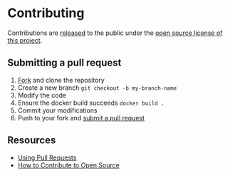 # Contributing

Contributions are [released](https://help.github.com/articles/github-terms-of-service/#6-contributions-under-repository-license) to the public under the [open source license of this project](../LICENSE).

## Submitting a pull request

1. [Fork](https://github.com/qdm12/reactdevcontainer/fork) and clone the repository
1. Create a new branch `git checkout -b my-branch-name`
1. Modify the code
1. Ensure the docker build succeeds `docker build .`
1. Commit your modifications
1. Push to your fork and [submit a pull request](https://github.com/qdm12/reactdevcontainer/compare)

## Resources

- [Using Pull Requests](https://help.github.com/articles/about-pull-requests/)
- [How to Contribute to Open Source](https://opensource.guide/how-to-contribute/)
